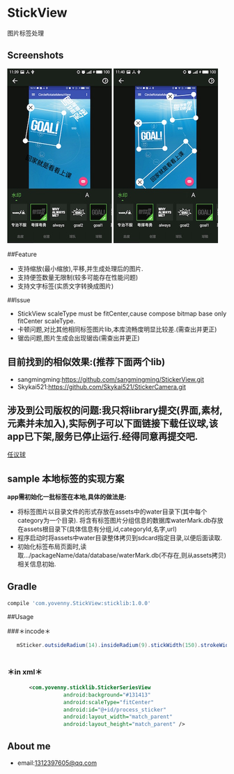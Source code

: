 # StickView
  图片标签处理
  
## Screenshots
  ![](screenshots/S60501-113952.jpg) ![](screenshots/S60501-114013.jpg)

##Feature

- 支持缩放(最小缩放),平移,并生成处理后的图片.
- 支持便签数量无限制(较多可能存在性能问题)
- 支持文字标签(实质文字转换成图片)

##Issue
- StickView scaleType must be fitCenter,cause compose bitmap base only fitCenter scaleType.
- 卡顿问题,对比其他相同标签图片lib,本库流畅度明显比较差.(需查出并更正)
- 锯齿问题,图片生成会出现锯齿(需查出并更正)

## 目前找到的相似效果:(推荐下面两个lib)
- sangmingming:https://github.com/sangmingming/StickerView.git
- Skykai521:https://github.com/Skykai521/StickerCamera.git



## 涉及到公司版权的问题:我只将library提交(界面,素材,元素并未加入),实际例子可以下面链接下载任议球,该app已下架,服务已停止运行.经得同意再提交吧.
[任议球](https://www.baidu.com/s?ie=utf-8&f=8&rsv_bp=1&tn=98050039_pg&wd=%E4%BB%BB%E8%AE%AE%E7%90%83&oq=java%20%E5%AF%B9%E8%B1%A1%E6%AF%94%E8%BE%83&rsv_pq=cc28df32003702ce&rsv_t=168cyIApnf1rJBexyw4USjXqFakiQq3ijA6mUQYyYQ65aFs49O4oxr1ozVteiZpvEds&rsv_enter=1&rsv_sug3=12&rsv_sug1=10&rsv_sug7=100&rsv_sug2=0&inputT=10958&rsv_sug4=10958)


## sample 本地标签的实现方案
**app需初始化一批标签在本地,具体的做法是:**

- 将标签图片以目录文件的形式存放在assets中的water目录下(其中每个category为一个目录).
  将含有标签图片分组信息的数据库waterMark.db存放在assets根目录下(具体信息有分组,id,categoryId,名字,url)
- 程序启动时将assets中water目录整体拷贝到sdcard指定目录,以便后面读取.
- 初始化标签布局页面时,读取.../packageName/data/database/waterMark.db(不存在,则从assets拷贝)相关信息初始.


## Gradle

```groovy
compile 'com.yovenny.StickView:sticklib:1.0.0'
```

##Usage
    
###＊incode＊
```java  
   mSticker.outsideRadium(14).insideRadium(9).stickWidth(150).strokeWidth(2);
                      
```
                      
###  ＊in xml＊
```xml
       <com.yovenny.sticklib.StickerSeriesView
                  android:background="#131413"
                  android:scaleType="fitCenter"
                  android:id="@+id/process_sticker"
                  android:layout_width="match_parent"
                  android:layout_height="match_parent" />
```

## About me
- email:1312397605@qq.com

